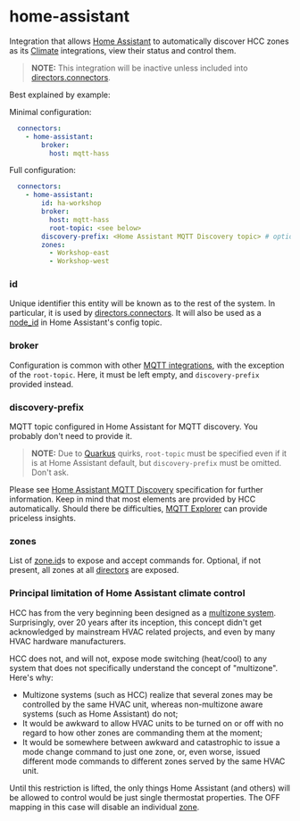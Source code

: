 home-assistant
==

Integration that allows [Home Assistant](https://www.home-assistant.io/) to automatically discover HCC zones as its [Climate](https://www.home-assistant.io/integrations/climate/) integrations, view their status and control them.

> **NOTE:** This integration will be inactive unless included into [directors.connectors](./directors.md).

Best explained by example:

Minimal configuration:

```yaml
  connectors:
    - home-assistant:
        broker:
          host: mqtt-hass
```

Full configuration:

```yaml
  connectors:
    - home-assistant:
        id: ha-workshop
        broker:
          host: mqtt-hass
          root-topic: <see below>
        discovery-prefix: <Home Assistant MQTT Discovery topic> # optional, defaults to "homeassistant"
        zones:
          - Workshop-east
          - Workshop-west
```
### id

Unique identifier this entity will be known as to the rest of the system. In particular, it is used by [directors.connectors](./directors.md). It will also be used as a [node_id](https://www.home-assistant.io/integrations/mqtt#mqtt-discovery) in Home Assistant's config topic.

### broker
Configuration is common with other [MQTT integrations](./mqtt.md), with the exception of the `root-topic`. Here, it must be left empty, and `discovery-prefix` provided instead.

### discovery-prefix
MQTT topic configured in Home Assistant for MQTT discovery. You probably don't need to provide it.

> **NOTE:** Due to [Quarkus](../build/index.md#quarkus) quirks, `root-topic` must be specified even if it is at Home Assistant default, but `discovery-prefix` must be omitted. Don't ask.

Please see [Home Assistant MQTT Discovery](https://www.home-assistant.io/integrations/mqtt#mqtt-discovery) specification for further information. Keep in mind that most elements are provided by HCC automatically.
Should there be difficulties, [MQTT Explorer](https://mqtt-explorer.com/) can provide priceless insights.

### zones
List of [zone.id](./zones.md#id)s to expose and accept commands for. Optional, if not present, all zones at all [directors](./directors.md) are exposed.

### Principal limitation of Home Assistant climate control

HCC has from the very beginning been designed as a [multizone system](https://www.homeclimatecontrol.com/faq/temperature-zoning-and-climate-control#h.p_tjs44rqXagyY).
Surprisingly, over 20 years after its inception, this concept didn't get acknowledged by mainstream HVAC related projects, and even by many HVAC hardware manufacturers.

HCC does not, and will not, expose mode switching (heat/cool) to any system that does not specifically understand the concept of "multizone". Here's why:

- Multizone systems (such as HCC) realize that several zones may be controlled by the same HVAC unit, whereas non-multizone aware systems (such as Home Assistant) do not;
- It would be awkward to allow HVAC units to be turned on or off with no regard to how other zones are commanding them at the moment;
- It would be somewhere between awkward and catastrophic to issue a mode change command to just one zone, or, even worse, issued different mode commands to different zones served by the same HVAC unit.

Until this restriction is lifted, the only things Home Assistant (and others) will be allowed to control would be just single thermostat properties. The OFF mapping in this case will disable an individual [zone](./zones.md).
